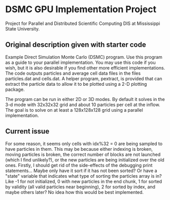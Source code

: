 # DSMC GPU Implementation Project
Project for Parallel and Distributed Scientific Computing DIS at Mississippi 
State University. 


## Original description given with starter code
Example Direct Simulation Monte Carlo (DSMC) program.  Use this
program as a guide to your parallel implementation.  You may use this
code if you wish, but it is also desirable if you find other more
efficient implementations.  The code outputs particles and average cell data
files in the files particles.dat and cells.dat.  A helper program, pextract,
is provided that can extract the particle data to allow it to be plotted using
a 2-D plotting package.

The program can be run in either 2D or 3D modes.  By default it solves
in the 3-d mode with 32x32x32 grid and about 10 particles per cell at
the inflow.  The goal is to solve on at least a 128x128x128 grid using
a parallel implementation.



## Current issue
For some reason, it seems only cells with idx%32 = 0 are being sampled to have
particles in them. This may be because either indexing is broken, moving particles
is broken, the correct number of blocks are not launched (which I find unlikely?), 
or the new particles are being initialized over the old ones. 
Firstly, I should get rid of the side-effects of the debugging print statements...
Maybe only have it sort if it has not been sorted?
Or have a "state" variable that indicates what type of sorting the particles array
is in? Like -1 for not initialized, 0 with new particles in the end chunk, 1 for 
sorted by validity (all valid particles near beginning), 2 for sorted by index, and maybe others later?
No idea how this would be best implemented. 
